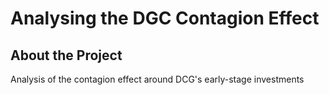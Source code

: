 # Analysing the DGC Contagion Effect

## About the Project

Analysis of the contagion effect around DCG's early-stage investments
